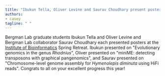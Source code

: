 ```yaml
---
title: "Ibukun Tella, Oliver Levine and Saurav Choudhary present posters at the IOB Retreat"
authors:
- casey
tagline: " "
---
```

Bergman Lab graduate students Ibukun Tella and Oliver Levine and Bergman Lab collaborator Saurav Choudhary each presented posters at the [Institute of Bioinformatics](https://iob.uga.edu/) Spring Retreat. Ibukun presented on "Evolutionary genomics in the genus *Rhodnius*", Oliver presented on "miniME: detecting transposons with graphical pangenomics", and Saurav presented on "Chromosome-level genome assembly for *Hymenolepis diminuta* using HiFi reads". Congrats to all on your excellent progress this year!